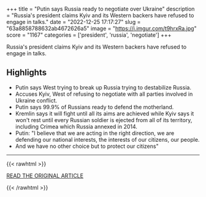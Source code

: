 +++
title = "Putin says Russia ready to negotiate over Ukraine"
description = "Russia's president claims Kyiv and its Western backers have refused to engage in talks."
date = "2022-12-25 17:17:27"
slug = "63a8858788632ab4672626a5"
image = "https://i.imgur.com/t9hrxRa.jpg"
score = "1167"
categories = ['president', 'russia', 'negotiate']
+++

Russia's president claims Kyiv and its Western backers have refused to engage in talks.

## Highlights

- Putin says West trying to break up Russia trying to destabilize Russia.
- Accuses Kyiv, West of refusing to negotiate with all parties involved in Ukraine conflict.
- Putin says 99.9% of Russians ready to defend the motherland.
- Kremlin says it will fight until all its aims are achieved while Kyiv says it won't rest until every Russian soldier is ejected from all of its territory, including Crimea which Russia annexed in 2014.
- Putin: "I believe that we are acting in the right direction, we are defending our national interests, the interests of our citizens, our people.
- And we have no other choice but to protect our citizens"

---

{{< rawhtml >}}
  <p class="article-category">
    <a target="_blank" href="https://www.reuters.com/world/europe/putin-says-russia-ready-negotiate-over-ukraine-2022-12-25/">READ THE ORIGINAL ARTICLE</a>
  </p>
{{< /rawhtml >}}
